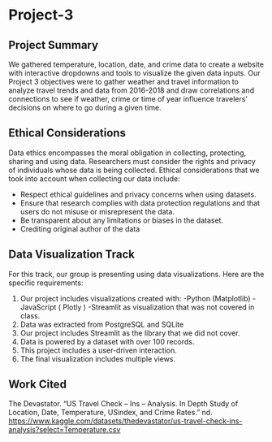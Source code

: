 # Project-3

## Project Summary
We gathered temperature, location, date, and crime data to create a website with interactive dropdowns and tools to visualize the given data inputs. Our Project 3 objectives were to gather weather and travel information to analyze travel trends and data from 2016-2018 and draw correlations and connections to see if weather, crime or time of year influence travelers' decisions on where to go during a given time.


## Ethical Considerations 
Data ethics encompasses the moral obligation in collecting, protecting, sharing and using data. Researchers must consider the rights and privacy of individuals whose data is being collected. Ethical considerations that we took into account when collecting our data include:
-	Respect ethical guidelines and privacy concerns when using datasets. 
-	Ensure that research complies with data protection regulations and that users do not misuse or misrepresent the data. 
-	Be transparent about any limitations or biases in the dataset.
-	Crediting original author of the data



## Data Visualization Track
For this track, our group is presenting using data visualizations. Here are the specific requirements:
1.	Our project includes visualizations created with:
  -Python (Matplotlib)
  -JavaScript ( Plotly )
  -Streamlit as visualization that was not covered in class. 
4.	Data was extracted from PostgreSQL and SQLite
5.	Our project includes Streamlit as the library that we did not cover.
6.	Data is powered by a dataset with over 100 records.
7.	This project includes a user-driven interaction.
8.	The final visualization includes multiple views.

## Work Cited
The Devastator. “US Travel Check – Ins – Analysis. In Depth Study of Location, Date, Temperature, USindex, and Crime Rates.” nd.  https://www.kaggle.com/datasets/thedevastator/us-travel-check-ins-analysis?select=Temperature.csv
	

